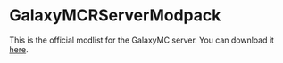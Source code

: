 # GalaxyMCRServerModpack
This is the official modlist for the GalaxyMC server. You can download it [here](https://github.com/SeaswimmerTheFsh/GalaxyMCServerModpack/releases).
